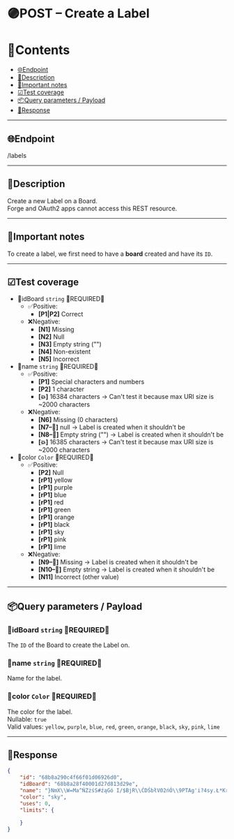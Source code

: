 # 🟣POST – Create a Label

# 📑Contents

- [🌐Endpoint](#endpoint)
- [📄Description](#description)
- [📌Important notes](#important_notes)
- [☑Test coverage](#test_coverage)
- [📦Query parameters / Payload](#query_parameters_payload)
- [📩Response](#response)

---

## 🌐Endpoint <a name="endpoint"></a>

/labels

---

## 📄Description <a name="description"></a>

Create a new Label on a Board.  
Forge and OAuth2 apps cannot access this REST resource.

---

## 📌Important notes <a name="important_notes"></a>

To create a label, we first need to have a **board** created and have its `ID`.

---

## ☑Test coverage <a name="test_coverage"></a>

- 💠idBoard `string` 🔴REQUIRED🔴
  - ✅Positive:
    - **[P1|P2]** Correct
  - ❌Negative:
    - **[N1]** Missing
    - **[N2]** Null
    - **[N3]** Empty string ("")
    - **[N4]** Non-existent
    - **[N5]** Incorrect
- 💠name `string` 🔴REQUIRED🔴
  - ✅Positive:
    - **[P1]** Special characters and numbers
    - **[P2]** 1 character
    - **[💥]** 16384 characters -> Can't test it because max URI size is ~2000 characters
  - ❌Negative:
    - **[N6]** Missing (0 characters)
    - **[N7–🐞]** null -> Label is created when it shouldn't be
    - **[N8–🐞]** Empty string ("") -> Label is created when it shouldn't be
    - **[💥]** 16385 characters -> Can't test it because max URI size is ~2000 characters
- 💠color `Color` 🔴REQUIRED🔴
  - ✅Positive:
    - **[P2]** Null
    - **[rP1]** yellow
    - **[rP1]** purple
    - **[rP1]** blue
    - **[rP1]** red
    - **[rP1]** green
    - **[rP1]** orange
    - **[rP1]** black
    - **[rP1]** sky
    - **[rP1]** pink
    - **[rP1]** lime
  - ❌Negative:
    - **[N9–🐞]** Missing -> Label is created when it shouldn't be
    - **[N10–🐞]** Empty string -> Label is created when it shouldn't be
    - **[N11]** Incorrect (other value)

---

## 📦Query parameters / Payload <a name="query_parameters_payload"></a>

### 💠idBoard `string` 🔴REQUIRED🔴

The `ID` of the Board to create the Label on.

### 💠name `string` 🔴REQUIRED🔴

Name for the label.

### 💠color `Color` 🔴REQUIRED🔴

The color for the label.  
Nullable: `true`  
Valid values: `yellow`, `purple`, `blue`, `red`, `green`, `orange`, `black`, `sky`, `pink`, `lime`

---

## 📩Response <a name="response"></a>

```json
{
    "id": "68b8a290c4f66f01d06926d0",
    "idBoard": "68b8a28f40001d27d813d29e",
    "name": "}NmX\\W=Ma^ŃZżśS#źąGó I/$BjR\\ĆDŚbłV02ńÓ\\9PTAg'i?4sy.Ł*Kr>(Ż%&<QCp6q8oO@U[cFn{t]~YH:LvzĄ`;dJE!wkufćl31Ę,Ź-5)_h+eęx\"7|",
    "color": "sky",
    "uses": 0,
    "limits": {
        
    }
}
```
